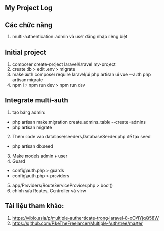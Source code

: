 ## My Project Log

## Các chức năng
1. multi-authentication: admin và user đăng nhập riêng biệt
## Initial project
1. composer create-project laravel/laravel my-project
2. create db > edit .env > migrate
3. make auth
composer require laravel/ui
php artisan ui vue --auth
php artisan migrate
4. npm i > npm run dev > npm run dev
## Integrate multi-auth
1. tạo bảng admin:
- php artisan make:migration create_admins_table --create=admins
- php artisan migrate
2. Thêm code vào database\seeders\DatabaseSeeder.php để tạo seed
- php artisan db:seed
3. Make models admin + user
4. Guard
- config\auth.php > guards
- config\auth.php > providers
5. app/Providers/RouteServiceProvider.php > boot()
6. chỉnh sửa Routes, Controller và view

## Tài liệu tham khảo:
1. https://viblo.asia/p/multiple-authenticate-trong-laravel-8-oOVlYjqQ58W
2. https://github.com/PikeTheFreelancer/Multiple-Auth/tree/master